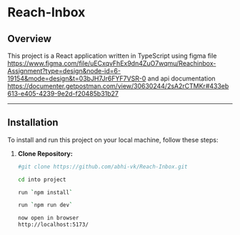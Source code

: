 # Reach-Inbox


## Overview

This project is a React application written in TypeScript using figma file https://www.figma.com/file/uECxqvFhEx9dn4ZuO7wqmu/Reachinbox-Assignment?type=design&node-id=6-19154&mode=design&t=03bJH7Jr6FYF7VSR-0
and api documentation
https://documenter.getpostman.com/view/30630244/2sA2rCTMKr#433eb613-e405-4239-9e2d-f20485b31b27

---

## Installation

To install and run this project on your local machine, follow these steps:

1. **Clone Repository:**
   ```bash
   #git clone https://github.com/abhi-vk/Reach-Inbox.git

   cd into project

   run `npm install`

   run `npm run dev`

   now open in browser 
   http://localhost:5173/
